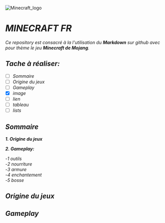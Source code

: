 
![Minecraft_logo](https://user-images.githubusercontent.com/115541159/197336867-8ee2d14d-592d-46c7-bd71-054188f272c7.png)
# _**MINECRAFT FR**_

*Ce repository est consacré à la l'utilisation du __Markdown__ sur github avec pour thème le jeu __Minecraft de Mojang__.*

## *Tache à réaliser:*

- [ ] *Sommaire*
- [ ] *Origine du jeux*
- [ ] *Gameplay*
- [x] *image*
- [ ] *lien*
- [ ] *tableau*
- [ ] *lists*

## *Sommaire*

_**1. Origine du jeux**_

_**2. Gameplay:**_

   -*1 outils*   
   -*2 nourriture*   
   -*3 armure*  
   -*4 enchantement*   
   -*5 bosse*

## *Origine du jeux*



## *Gameplay*
